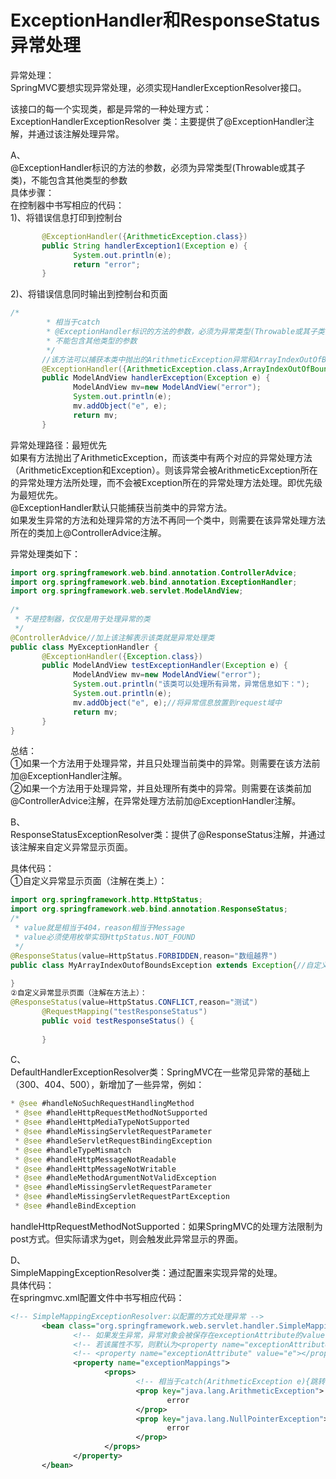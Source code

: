 # ExceptionHandler和ResponseStatus异常处理
异常处理：<br/>
SpringMVC要想实现异常处理，必须实现HandlerExceptionResolver接口。<br/>
 
该接口的每一个实现类，都是异常的一种处理方式：<br/>
ExceptionHandlerExceptionResolver 类：主要提供了@ExceptionHandler注解，并通过该注解处理异常。<br/>
 
A、<br/>
@ExceptionHandler标识的方法的参数，必须为异常类型(Throwable或其子类)，不能包含其他类型的参数<br/>
具体步骤：<br/>
在控制器中书写相应的代码：<br/>
1)、将错误信息打印到控制台<br/>
```java
       @ExceptionHandler({ArithmeticException.class})
       public String handlerException1(Exception e) {
              System.out.println(e);
              return "error";
       }
```       
2)、将错误信息同时输出到控制台和页面<br/>
```java
/*
        * 相当于catch
        * @ExceptionHandler标识的方法的参数，必须为异常类型(Throwable或其子类)，
        * 不能包含其他类型的参数
        */
       //该方法可以捕获本类中抛出的ArithmeticException异常和ArrayIndexOutOfBoundsException异常
       @ExceptionHandler({ArithmeticException.class,ArrayIndexOutOfBoundsException.class})
       public ModelAndView handlerException(Exception e) {
              ModelAndView mv=new ModelAndView("error");
              System.out.println(e);
              mv.addObject("e", e);
              return mv;
       }
``` 
异常处理路径：最短优先<br/>
如果有方法抛出了ArithmeticException，而该类中有两个对应的异常处理方法（ArithmeticException和Exception）。则该异常会被ArithmeticException所在的异常处理方法所处理，而不会被Exception所在的异常处理方法处理。即优先级为最短优先。
<br/> 
@ExceptionHandler默认只能捕获当前类中的异常方法。<br/>
如果发生异常的方法和处理异常的方法不再同一个类中，则需要在该异常处理方法所在的类加上@ControllerAdvice注解。<br/>
 
异常处理类如下：<br/>
```java
import org.springframework.web.bind.annotation.ControllerAdvice;
import org.springframework.web.bind.annotation.ExceptionHandler;
import org.springframework.web.servlet.ModelAndView;
 
/*
 * 不是控制器，仅仅是用于处理异常的类
 */
@ControllerAdvice//加上该注解表示该类就是异常处理类
public class MyExceptionHandler {
       @ExceptionHandler({Exception.class})
       public ModelAndView testExceptionHandler(Exception e) {
              ModelAndView mv=new ModelAndView("error");
              System.out.println("该类可以处理所有异常，异常信息如下：");
              System.out.println(e);
              mv.addObject("e", e);//将异常信息放置到request域中
              return mv;
       }
}
```
总结：<br/>
①如果一个方法用于处理异常，并且只处理当前类中的异常。则需要在该方法前加@ExceptionHandler注解。<br/>
②如果一个方法用于处理异常，并且处理所有类中的异常。则需要在该类前加@ControllerAdvice注解，在异常处理方法前加@ExceptionHandler注解。<br/>
 
B、<br/>
ResponseStatusExceptionResolver类：提供了@ResponseStatus注解，并通过该注解来自定义异常显示页面。<br/>
 
具体代码：<br/>
①自定义异常显示页面（注解在类上）：<br/>
```java
import org.springframework.http.HttpStatus;
import org.springframework.web.bind.annotation.ResponseStatus;
/*
 * value就是相当于404，reason相当于Message
 * value必须使用枚举实现HttpStatus.NOT_FOUND
 */
@ResponseStatus(value=HttpStatus.FORBIDDEN,reason="数组越界")
public class MyArrayIndexOutofBoundsException extends Exception{//自定义异常
      
}
②自定义异常显示页面（注解在方法上）：
@ResponseStatus(value=HttpStatus.CONFLICT,reason="测试")
       @RequestMapping("testResponseStatus")
       public void testResponseStatus() {
             
       }
``` 
C、<br/>
DefaultHandlerExceptionResolver类：SpringMVC在一些常见异常的基础上（300、404、500），新增加了一些异常，例如：<br/>
```java
* @see #handleNoSuchRequestHandlingMethod
 * @see #handleHttpRequestMethodNotSupported
 * @see #handleHttpMediaTypeNotSupported
 * @see #handleMissingServletRequestParameter
 * @see #handleServletRequestBindingException
 * @see #handleTypeMismatch
 * @see #handleHttpMessageNotReadable
 * @see #handleHttpMessageNotWritable
 * @see #handleMethodArgumentNotValidException
 * @see #handleMissingServletRequestParameter
 * @see #handleMissingServletRequestPartException
 * @see #handleBindException
``` 
handleHttpRequestMethodNotSupported：如果SpringMVC的处理方法限制为post方式。但实际请求为get，则会触发此异常显示的界面。<br/>
 
D、<br/>
SimpleMappingExceptionResolver类：通过配置来实现异常的处理。<br/>
具体代码：<br/>
在springmvc.xml配置文件中书写相应代码：<br/>
```xml
<!-- SimpleMappingExceptionResolver:以配置的方式处理异常 -->
       <bean class="org.springframework.web.servlet.handler.SimpleMappingExceptionResolver">
              <!-- 如果发生异常，异常对象会被保存在exceptionAttribute的value值中，且该参数会被放置到request域中 -->
              <!-- 若该属性不写，则默认为<property name="exceptionAttribute" value="exception"></property> -->
              <!-- <property name="exceptionAttribute" value="e"></property> -->
              <property name="exceptionMappings">
                     <props>
                            <!-- 相当于catch(ArithmeticException e){跳转：error} -->
                            <prop key="java.lang.ArithmeticException">
                                   error
                            </prop>
                            <prop key="java.lang.NullPointerException">
                                   error
                            </prop>
                     </props>
              </property>
       </bean>
```       
